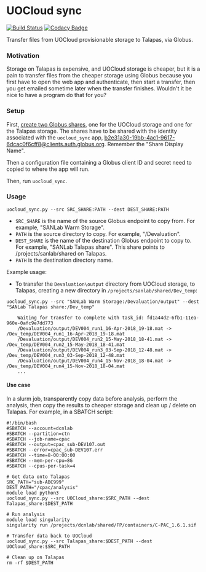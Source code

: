 # UOCloud sync
[![Build Status](https://travis-ci.com/UOSAN/uocloud_sync.svg?branch=master)](https://travis-ci.com/UOSAN/uocloud_sync)
[![Codacy Badge](https://api.codacy.com/project/badge/Grade/e6648afa0e354a67b8a556a2baf0b797)](https://www.codacy.com/gh/UOSAN/uocloud_sync?utm_source=github.com&amp;utm_medium=referral&amp;utm_content=UOSAN/uocloud_sync&amp;utm_campaign=Badge_Grade)

Transfer files from UOCloud provisionable storage to Talapas, via Globus.

### Motivation
Storage on Talapas is expensive, and UOCloud storage is cheaper, but it is a pain
to transfer files from the cheaper storage using Globus because you first have
to open the web app and authenticate, then start a transfer, then you get
emailed sometime later when the transfer finishes. Wouldn't it be nice to have
a program do that for you?

### Setup
First, [create two Globus shares](https://docs.globus.org/how-to/share-files/), one
for the UOCloud storage and one for the Talapas storage. The shares have to be shared with
the identity associated with the `uocloud_sync` app, b2e31a30-19bb-4ac1-9617-6dcac0f6cff8@clients.auth.globus.org. Remember the "Share Display Name".

Then a configuration file containing a Globus client ID and secret need to copied to where the app will run.

Then, run `uocloud_sync`.

### Usage
```
uocloud_sync.py --src SRC_SHARE:PATH --dest DEST_SHARE:PATH
```
- `SRC_SHARE` is the name of the source Globus endpoint to copy from. For example, "SANLab Warm Storage".
- `PATH` is the source directory to copy. For example, "/Devaluation".
- `DEST_SHARE` is the name of the destination Globus endpoint to copy to. For example, "SANLab Talapas share". This share points to /projects/sanlab/shared on Talapas.
- `PATH` is the destination directory name.

Example usage:
- To transfer the `Devaluation\output` directory from UOCloud storage, to Talapas, creating a new directory in `/projects/sanlab/shared/Dev_temp`:
```
uocloud_sync.py --src "SANLab Warm Storage:/Devaluation/output" --dest "SANLab Talapas share:/Dev_temp"

    Waiting for transfer to complete with task_id: fd1a44d2-6fb1-11ea-960e-0afc9e7dd773
    /Devaluation/output/DEV004_run1_16-Apr-2018_19-18.mat -> /Dev_temp/DEV004_run1_16-Apr-2018_19-18.mat
    /Devaluation/output/DEV004_run2_15-May-2018_18-41.mat -> /Dev_temp/DEV004_run2_15-May-2018_18-41.mat
    /Devaluation/output/DEV004_run3_03-Sep-2018_12-48.mat -> /Dev_temp/DEV004_run3_03-Sep-2018_12-48.mat
    /Devaluation/output/DEV004_run4_15-Nov-2018_18-04.mat -> /Dev_temp/DEV004_run4_15-Nov-2018_18-04.mat
    ...
```

#### Use case
In a slurm job, transparently copy data before analysis, perform the analysis, then copy the results to cheaper storage and clean up / delete on Talapas. For example, in a SBATCH script:
```
#!/bin/bash
#SBATCH --account=dcnlab
#SBATCH --partition=ctn
#SBATCH --job-name=cpac
#SBATCH --output=cpac_sub-DEV107.out
#SBATCH --error=cpac_sub-DEV107.err
#SBATCH --time=8-00:00:00
#SBATCH --mem-per-cpu=8G
#SBATCH --cpus-per-task=4

# Get data onto Talapas
SRC_PATH="sub-ABC999"
DEST_PATH="/cpac/analysis"
module load python3
uocloud_sync.py --src UOCloud_share:$SRC_PATH --dest Talapas_share:$DEST_PATH

# Run analysis
module load singularity
singularity run /projects/dcnlab/shared/FP/containers/C-PAC_1.6.1.sif

# Transfer data back to UOCloud
uocloud_sync.py --src Talapas_share:$DEST_PATH --dest UOCloud_share:$SRC_PATH

# Clean up on Talapas
rm -rf $DEST_PATH
```
